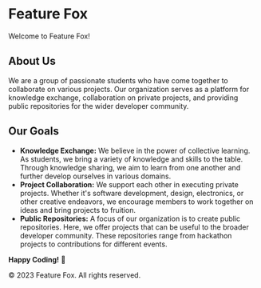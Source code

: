 # Feature Fox
Welcome to Feature Fox!

## About Us
We are a group of passionate students who have come together to collaborate on various projects. Our organization serves as a platform for knowledge exchange, collaboration on private projects, and providing public repositories for the wider developer community.

## Our Goals
- **Knowledge Exchange:** We believe in the power of collective learning. As students, we bring a variety of knowledge and skills to the table. Through knowledge sharing, we aim to learn from one another and further develop ourselves in various domains.
- **Project Collaboration:** We support each other in executing private projects. Whether it's software development, design, electronics, or other creative endeavors, we encourage members to work together on ideas and bring projects to fruition.
- **Public Repositories:** A focus of our organization is to create public repositories. Here, we offer projects that can be useful to the broader developer community. These repositories range from hackathon projects to contributions for different events.

**Happy Coding!** 🚀

© 2023 Feature Fox. All rights reserved.
